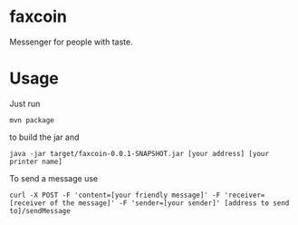 # faxcoin
Messenger for people with taste.

# Usage
Just run 
```shell
mvn package
```
to build the jar and 
```shell
java -jar target/faxcoin-0.0.1-SNAPSHOT.jar [your address] [your printer name]
```

To send a message use
```shell
curl -X POST -F 'content=[your friendly message]' -F 'receiver=[receiver of the message]' -F 'sender=[your sender]' [address to send to]/sendMessage
```
